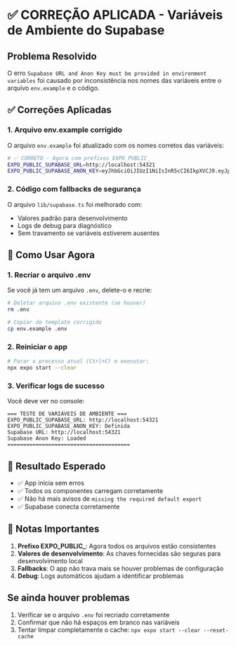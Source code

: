 # ✅ CORREÇÃO APLICADA - Variáveis de Ambiente do Supabase

## Problema Resolvido
O erro `Supabase URL and Anon Key must be provided in environment variables` foi causado por inconsistência nos nomes das variáveis entre o arquivo `env.example` e o código.

## ✅ Correções Aplicadas

### 1. Arquivo env.example corrigido
O arquivo `env.example` foi atualizado com os nomes corretos das variáveis:

```bash
# ✅ CORRETO - Agora com prefixos EXPO_PUBLIC_
EXPO_PUBLIC_SUPABASE_URL=http://localhost:54321
EXPO_PUBLIC_SUPABASE_ANON_KEY=eyJhbGciOiJIUzI1NiIsInR5cCI6IkpXVCJ9.eyJpc3MiOiJzdXBhYmFzZS1kZW1vIiwicm9sZSI6ImFub24iLCJleHAiOjE5ODM4MTI5OTZ9.CRXP1A7WOeo-s3C13nNhVOQnJbLUgJdHNTMJJBQYBzk
```

### 2. Código com fallbacks de segurança
O arquivo `lib/supabase.ts` foi melhorado com:
- Valores padrão para desenvolvimento
- Logs de debug para diagnóstico
- Sem travamento se variáveis estiverem ausentes

## 🚀 Como Usar Agora

### 1. Recriar o arquivo .env
Se você já tem um arquivo `.env`, delete-o e recrie:

```bash
# Deletar arquivo .env existente (se houver)
rm .env

# Copiar do template corrigido
cp env.example .env
```

### 2. Reiniciar o app
```bash
# Parar o processo atual (Ctrl+C) e executar:
npx expo start --clear
```

### 3. Verificar logs de sucesso
Você deve ver no console:

```
=== TESTE DE VARIÁVEIS DE AMBIENTE ===
EXPO_PUBLIC_SUPABASE_URL: http://localhost:54321
EXPO_PUBLIC_SUPABASE_ANON_KEY: Definida
Supabase URL: http://localhost:54321
Supabase Anon Key: Loaded
=======================================
```

## 🎯 Resultado Esperado

- ✅ App inicia sem erros
- ✅ Todos os componentes carregam corretamente
- ✅ Não há mais avisos de `missing the required default export`
- ✅ Supabase conecta corretamente

## 📝 Notas Importantes

1. **Prefixo EXPO_PUBLIC_**: Agora todos os arquivos estão consistentes
2. **Valores de desenvolvimento**: As chaves fornecidas são seguras para desenvolvimento local
3. **Fallbacks**: O app não trava mais se houver problemas de configuração
4. **Debug**: Logs automáticos ajudam a identificar problemas

## Se ainda houver problemas

1. Verificar se o arquivo `.env` foi recriado corretamente
2. Confirmar que não há espaços em branco nas variáveis
3. Tentar limpar completamente o cache: `npx expo start --clear --reset-cache` 